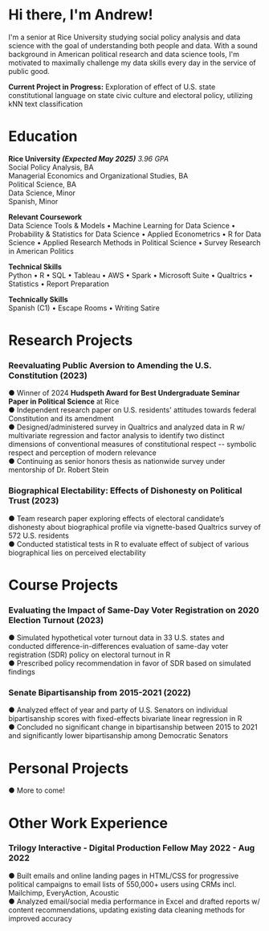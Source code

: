 # Hi there, I'm Andrew!

I'm a senior at Rice University studying social policy analysis and data science with the goal of understanding both people and data. With a sound background in American political research and data science tools, I'm motivated to maximally challenge my data skills every day in the service of public good.

**Current Project in Progress:** Exploration of effect of U.S. state constitutional language on state civic culture and electoral policy, utilizing kNN text classification  

# Education
**Rice University _(Expected May 2025)_** _3.96 GPA_  
Social Policy Analysis, BA  
Managerial Economics and Organizational Studies, BA  
Political Science, BA  
Data Science, Minor  
Spanish, Minor  
  
**Relevant Coursework**  
Data Science Tools & Models • Machine Learning for Data Science • Probability & Statistics for Data Science • Applied Econometrics • R for Data Science • Applied Research Methods in Political Science • Survey Research in American Politics  
  
**Technical Skills**  
Python • R • SQL • Tableau • AWS • Spark • Microsoft Suite • Qualtrics • Statistics • Report Preparation  
  
**Technically Skills**  
Spanish (C1) • Escape Rooms • Writing Satire  
  
# Research Projects
### Reevaluating Public Aversion to Amending the U.S. Constitution (2023)
● Winner of 2024 **Hudspeth Award for Best Undergraduate Seminar Paper in Political Science** at Rice  
● Independent research paper on U.S. residents' attitudes towards federal Constitution and its amendment  
● Designed/administered survey in Qualtrics and analyzed data in R w/ multivariate regression and
factor analysis to identify two distinct dimensions of conventional measures of constitutional respect -- symbolic respect and perception of modern relevance  
● Continuing as senior honors thesis as nationwide survey under mentorship of Dr. Robert Stein  

### Biographical Electability: Effects of Dishonesty on Political Trust (2023)
● Team research paper exploring effects of electoral candidate’s dishonesty about biographical profile via vignette-based Qualtrics survey of 572 U.S. residents  
● Conducted statistical tests in R to evaluate effect of subject of various biographical lies on perceived electability  
  
# Course Projects
### Evaluating the Impact of Same-Day Voter Registration on 2020 Election Turnout (2023)
● Simulated hypothetical voter turnout data in 33 U.S. states and conducted difference-in-differences evaluation of same-day voter registration (SDR) policy on electoral turnout in R  
● Prescribed policy recommendation in favor of SDR based on simulated findings  

### Senate Bipartisanship from 2015-2021 (2022)
● Analyzed effect of year and party of U.S. Senators on individual bipartisanship scores with fixed-effects bivariate linear regression in R  
● Concluded no significant change in bipartisanship between 2015 to 2021 and significantly lower bipartisanship among Democratic Senators  
  
# Personal Projects  
● More to come!
  
# Other Work Experience
### Trilogy Interactive - Digital Production Fellow May 2022 - Aug 2022
● Built emails and online landing pages in HTML/CSS for progressive political campaigns to email lists of 550,000+ users using CRMs incl. Mailchimp, EveryAction, Acoustic  
● Analyzed email/social media performance in Excel and dra fted reports w/ content recommendations, updating existing data cleaning methods for improved accuracy  
